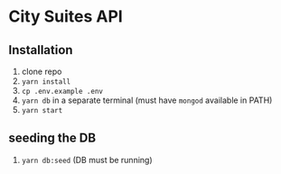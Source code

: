 # City Suites API

## Installation

1. clone repo
2. `yarn install`
3. `cp .env.example .env`
4. `yarn db` in a separate terminal (must have `mongod` available in PATH)
5. `yarn start`

## seeding the DB

1. `yarn db:seed` (DB must be running)